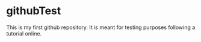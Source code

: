 # githubTest
This is my first github repository. It is meant for testing purposes following a tutorial online.
